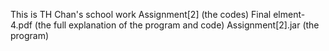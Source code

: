 This is TH Chan's school work
Assignment[2] (the codes)
Final elment-4.pdf  (the full explanation of the program and code)
Assignment[2].jar (the program)

